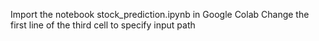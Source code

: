 Import the notebook stock_prediction.ipynb in Google Colab
Change the first line of the third cell to specify input path
